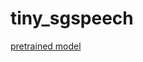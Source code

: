 # tiny_sgspeech


[pretrained model](https://drive.google.com/file/d/19dsTvrW2DMEf5l2ftsqu0IIihrXAC2xu/view?usp=sharing)
